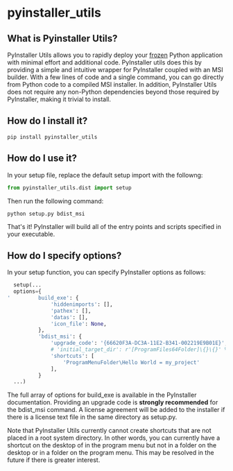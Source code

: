 # pyinstaller_utils
## What is Pyinstaller Utils?

PyInstaller Utils allows you to rapidly deploy your [frozen](http://docs.python-guide.org/en/latest/shipping/freezing/)
Python application with minimal effort and additional code. PyInstaller utils does this by providing a simple and
intuitive wrapper for PyInstaller coupled with an MSI builder. With a few lines of code and a single command, you can
go directly from Python code to a compiled MSI installer. In addition, PyInstaller Utils does not require any 
non-Python dependencies beyond those required by PyInstaller, making it trivial to install.

## How do I install it?

    pip install pyinstaller_utils

## How do I use it?

In your setup file, replace the default setup import with the followng:

```python
from pyinstaller_utils.dist import setup
```

Then run the following command:

    python setup.py bdist_msi

That's it! PyInstaller will build all of the entry points and scripts specified in your executable.

## How do I specify options?

In your setup function, you can specify PyInstaller options as follows:

```python
  setup(...
  options={
'         build_exe': {
              'hiddenimports': [],
              'pathex': [],
              'datas': [],
              'icon_file': None,
          },
          'bdist_msi': {
              'upgrade_code': '{66620F3A-DC3A-11E2-B341-002219E9B01E}',
              # 'initial_target_dir': r'[ProgramFiles64Folder]\{}\{}' % (company_name, product_name),
              'shortcuts': [
                  'ProgramMenuFolder\Hello World = my_project'
              ],
          }
  ...)
```
The full array of options for build_exe is available in the PyInstaller documentation. Providing an upgrade code is
**strongly recommended** for the bdist_msi command. A license agreement will be added to the installer if there is 
a license text file in the same directory as setup.py.

Note that PyInstaller Utils currently cannot create shortcuts that are not placed in a root system directory. In other 
words, you can currently have a shortcut on the desktop of in the program menu but not in a folder on the desktop or in 
a folder on the program menu. This may be resolved in the future if there is greater interest.
